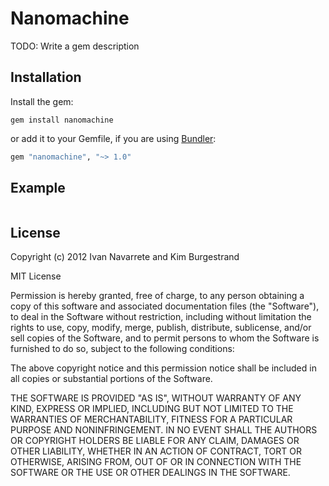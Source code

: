 # Nanomachine

TODO: Write a gem description

## Installation

Install the gem:

```shell
gem install nanomachine
```

or add it to your Gemfile, if you are using [Bundler][]:

```ruby
gem "nanomachine", "~> 1.0"
```

[Bundler]: http://gembundler.com/

## Example

```ruby

```

## License

Copyright (c) 2012 Ivan Navarrete and Kim Burgestrand

MIT License

Permission is hereby granted, free of charge, to any person obtaining
a copy of this software and associated documentation files (the
"Software"), to deal in the Software without restriction, including
without limitation the rights to use, copy, modify, merge, publish,
distribute, sublicense, and/or sell copies of the Software, and to
permit persons to whom the Software is furnished to do so, subject to
the following conditions:

The above copyright notice and this permission notice shall be
included in all copies or substantial portions of the Software.

THE SOFTWARE IS PROVIDED "AS IS", WITHOUT WARRANTY OF ANY KIND,
EXPRESS OR IMPLIED, INCLUDING BUT NOT LIMITED TO THE WARRANTIES OF
MERCHANTABILITY, FITNESS FOR A PARTICULAR PURPOSE AND
NONINFRINGEMENT. IN NO EVENT SHALL THE AUTHORS OR COPYRIGHT HOLDERS BE
LIABLE FOR ANY CLAIM, DAMAGES OR OTHER LIABILITY, WHETHER IN AN ACTION
OF CONTRACT, TORT OR OTHERWISE, ARISING FROM, OUT OF OR IN CONNECTION
WITH THE SOFTWARE OR THE USE OR OTHER DEALINGS IN THE SOFTWARE.
